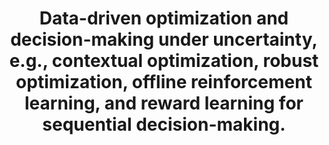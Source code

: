 ---
title: Data-driven optimization and decision-making under uncertainty, e.g., contextual optimization, robust optimization, offline reinforcement learning, and reward learning for sequential decision-making.
---